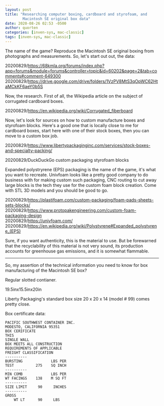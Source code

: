 ```yaml
---
layout: post
title: "Researching computer boxing, cardboard and styrofoam, and
        Macintosh SE original box data"
date: 2020-08-26 02:53 -0500
author: quorten
categories: [inven-sys, mac-classic]
tags: [inven-sys, mac-classic]
---
```


The name of the game?  Reproduce the Macintosh SE original boxing from
photographs and measurements.  So, let's start out out, the data:

20200829/https://68kmla.org/forums/index.php?app=forums&module=forums&controller=topic&id=60202&page=2&tab=comments#comment-649300  
20200829/https://drive.google.com/drive/folders/1VzPV8MtS3qOpWC62HtaMCkKF6aeY0b5S

Now, the research.  First of all, the Wikipedia article on the subject
of corrugated cardboard boxes.

20200829/https://en.wikipedia.org/wiki/Corrugated_fiberboard

Now, let's look for sources on how to custom manufacture boxes and
styrofoam blocks.  Here's a good one that is locally close to me for
cardboard boxes, start here with one of their stock boxes, then you
can move to a custom box job.

20200829/https://www.libertypackaginginc.com/services/stock-boxes-and-specialty-packing/

20200829/DuckDuckGo custom packaging styrofoam blocks

<!-- more -->

Expanded polystryrene (EPS) packaging is the name of the game, it's
what you want to recreate.  Univfoam looks like a pretty good company
to do business with for making custom such packaging, CNC routing to
cut away large blocks is the tech they use for the custom foam block
creation.  Come with STL 3D models and you should be good to go.

20200829/https://plastifoam.com/custom-packaging/foam-pads-sheets-sets-blocks/  
20200829/https://www.protopakengineering.com/custom-foam-packaging-design  
20200829/https://univfoam.com/  
20200829/https://en.wikipedia.org/wiki/Polystyrene#Expanded_polystyrene_(EPS)

Sure, if you want authenticity, this is the material to use.  But be
forewarned that the recyclability of this material is not very sound,
its production accounts for greenhouse gas emissions, and it is
somewhat flammable.

----------

So, my assertion of the technical information you need to know for box
manufacturing of the Macintosh SE box?

Regular slotted contianer.

19.5inx15.5inx20in

Liberty Packaging's standard box size 20 x 20 x 14 (model # 99) comes
pretty close.

Box certificate data:

```
PACIFIC SOUTHWEST CONTAINER INC.
MODESTO, CALIFORNIA 95351
BOX CERIFICATE
THIS
SINGLE WALL
BOX MEETS ALL CONSTRUCTION
REQUIREMENTS OF APPLICABLE
FREIGHT CLASSIFICATION
----------
BURSTING             LBS PER
TEST          275    SQ INCH
----------
MIN COMB             LBS PER
WT FACINGS    138    M SQ FT
----------
SIZE LIMIT     90     INCHES
----------
GROSS
    WT LT      90     LBS
```
